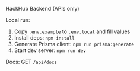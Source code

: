 HackHub Backend (APIs only)

Local run:

1. Copy `.env.example` to `.env.local` and fill values
2. Install deps: `npm install`
3. Generate Prisma client: `npm run prisma:generate`
4. Start dev server: `npm run dev`

Docs: GET `/api/docs`




